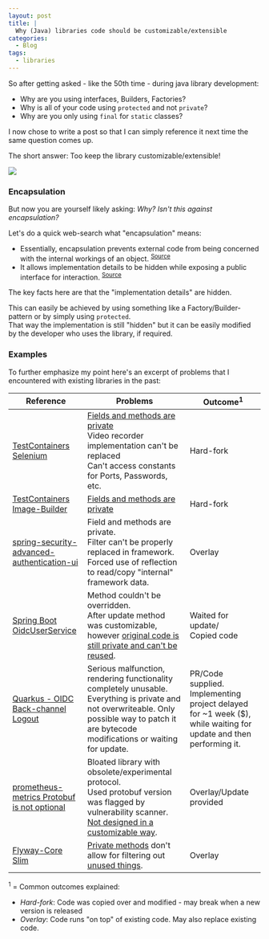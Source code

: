 ```yaml
---
layout: post
title: |
  Why (Java) libraries code should be customizable/extensible
categories:
  - Blog
tags:
  - libraries
---
```


So after getting asked - like the 50th time - during java library development:
* Why are you using interfaces, Builders, Factories?
* Why is all of your code using ``protected`` and not ``private``?
* Why are you only using ``final`` for ``static`` classes?

I now chose to write a post so that I can simply reference it next time the same question comes up.

The short answer: Too keep the library customizable/extensible!

![](../../../../assets/blog/why-java-libraries-should-be-customizable-extensible/Patrick_Wallet_Library.jpg)

### Encapsulation

But now you are yourself likely asking: _Why? Isn't this against encapsulation?_

Let's do a quick web-search what "encapsulation" means:
* Essentially, encapsulation prevents external code from being concerned with the internal workings of an object. <sup><a href="https://en.wikipedia.org/wiki/Encapsulation_(computer_programming)">Source</a></sup>
* It allows implementation details to be hidden while exposing a public interface for interaction. <sup><a href="https://www.geeksforgeeks.org/encapsulation-in-java/">Source</a></sup>

The key facts here are that the "implementation details" are hidden.

This can easily be achieved by using something like a Factory/Builder-pattern or by simply using ``protected``.<br/>
That way the implementation is still "hidden" but it can be easily modified by the developer who uses the library, if required.

### Examples

To further emphasize my point here's an excerpt of problems that I encountered with existing libraries in the past:

| Reference | Problems | Outcome<sup>1</sup> |
| --- | --- | --- |
| [TestContainers Selenium](https://github.com/xdev-software/testcontainers-selenium) | [Fields and methods are private](https://github.com/testcontainers/testcontainers-java/blob/2707f3143d3cfa8351f727bfd5752c1155818bd6/modules/selenium/src/main/java/org/testcontainers/containers/BrowserWebDriverContainer.java) <br/>Video recorder implementation can't be replaced<br/>Can't access constants for Ports, Passwords, etc. | Hard-fork |
| [TestContainers Image-Builder](https://github.com/xdev-software/testcontainers-advanced-imagebuilder) | [Fields and methods are private](https://github.com/testcontainers/testcontainers-java/blob/2707f3143d3cfa8351f727bfd5752c1155818bd6/core/src/main/java/org/testcontainers/images/builder/ImageFromDockerfile.java) | Hard-fork |
| [spring-security-advanced-authentication-ui](https://github.com/xdev-software/spring-security-advanced-authentication-ui) | Field and methods are private.<br/>Filter can't be properly replaced in framework.<br/>Forced use of reflection to read/copy "internal" framework data. | Overlay
| [Spring Boot OidcUserService](https://github.com/spring-projects/spring-security/issues/14898) | Method couldn't be overridden.<br/>After update method was customizable, however [original code is still private and can't be reused](https://github.com/spring-projects/spring-security/blob/b63e8f50a5e90a47b5dac28d2c2d952d8de11973/oauth2/oauth2-client/src/main/java/org/springframework/security/oauth2/client/oidc/userinfo/OidcUserService.java#L148-L177).<br/> | Waited for update/<br/>Copied code |
| [Quarkus - OIDC Back-channel Logout](https://github.com/quarkusio/quarkus/issues/42990) | Serious malfunction, rendering functionality completely unusable.<br/>Everything is private and not overwriteable. Only possible way to patch it are bytecode modifications or waiting for update. | PR/Code supplied.<br/>Implementing project delayed for ~1 week ($), while waiting for update and then performing it. |
| [prometheus-metrics Protobuf is not optional](https://github.com/prometheus/client_java/issues/1173) | Bloated library with obsolete/experimental protocol.<br/>Used protobuf version was flagged by vulnerability scanner.<br/>[Not designed in a customizable way](https://github.com/prometheus/client_java/blob/v1.3.1/prometheus-metrics-exposition-formats/src/main/java/io/prometheus/metrics/expositionformats/ExpositionFormats.java). | Overlay/Update provided |
| [Flyway-Core Slim](https://github.com/xdev-software/flyway-core-slim) | [Private methods](https://github.com/flyway/flyway/blob/ba8b11c0272c744786e52049b0391710253ea7d2/flyway-core/src/main/java/org/flywaydb/core/internal/plugin/PluginRegister.java#L85-L104) don't allow for filtering out [unused things](https://github.com/flyway/flyway/issues/3893). | Overlay |

<sup>1</sup> = Common outcomes explained:
* _Hard-fork_: Code was copied over and modified - may break when a new version is released
* _Overlay_: Code runs "on top" of existing code. May also replace existing code.